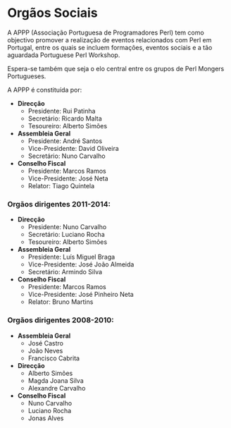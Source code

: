 
# Orgãos Sociais

A APPP (Associação Portuguesa de Programadores Perl) tem como objectivo
promover a realização de eventos relacionados com Perl em Portugal, entre os
quais se incluem formações, eventos sociais e a tão aguardada Portuguese Perl
Workshop.

Espera-se também que seja o elo central entre os grupos de Perl Mongers Portugueses.

A APPP é constituída por:

   * **Direcção**
       * Presidente: Rui Patinha
       * Secretário: Ricardo Malta
       * Tesoureiro: Alberto Simões
   * **Assembleia Geral**
       * Presidente: André Santos
       * Vice-Presidente: David Oliveira
       * Secretário: Nuno Carvalho
   * **Conselho Fiscal**
       * Presidente: Marcos Ramos
       * Vice-Presidente: José Neta
       * Relator: Tiago Quintela

### Orgãos dirigentes 2011-2014:

   * **Direcção**
       * Presidente: Nuno Carvalho
       * Secretário: Luciano Rocha
       * Tesoureiro: Alberto Simões
   * **Assembleia Geral**
	   * Presidente: Luís Miguel Braga
	   * Vice-Presidente: José João Almeida
	   * Secretário: Armindo Silva
   * **Conselho Fiscal**
       * Presidente: Marcos Ramos
       * Vice-Presidente: José Pinheiro Neta
       * Relator: Bruno Martins

### Orgãos dirigentes 2008-2010:

   * **Assembleia Geral**
       * José Castro
       * João Neves
       * Francisco Cabrita
   * **Direcção**
       * Alberto Simões
       * Magda Joana Silva
       * Alexandre Carvalho
   * **Conselho Fiscal**
       * Nuno Carvalho
       * Luciano Rocha
       * Jonas Alves
